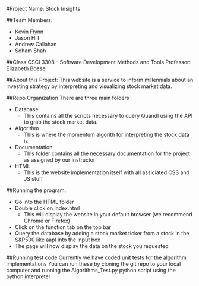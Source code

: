#Project Name: Stock Insights

##Team Members:
* Kevin Flynn
* Jason Hill
* Andrew Callahan
* Soham Shah

##Class
CSCI 3308 - Software Development Methods and Tools
Professor: Elizabeth Boese

##About this Project:
This website is a service to inform millennials about an investing strategy by interpreting and visualizing stock market data. 

##Repo Organization
There are three main folders
* Database
  * This contains all the scripts necessary to query Quandl using the API to grab the stock market data.
* Algorithm
  * This is where the momentum algorith for interpreting the stock data is
* Documentation
  * This folder contains all the necessary documentation for the project as assigned by our instructor
* HTML
  * This is the website implementation itself with all assiciated CSS and JS stuff

##Running the program.
* Go into the HTML folder 
* Double click on index.html 
  * This will display the website in your default browser (we recommend Chrome or Firefox)
* Click on the function tab on the top bar
* Query the database by adding a stock market ticker from a stock in the S&P500 like aapl into the input box
* The page will now display the data on the stock you requested

##Running test code
Currently we have coded unit tests for the algorithm implementations
You can run these by cloning the git repo to your local computer and running the Algorithms_Test.py python script using the python interpreter


